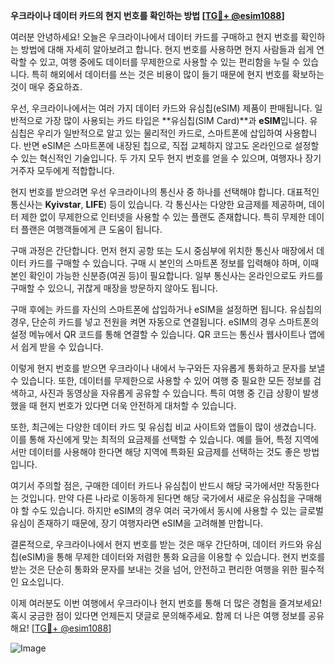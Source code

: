 **우크라이나 데이터 카드의 현지 번호를 확인하는 방법 [[TG💪+ @esim1088](https://t.me/s/esim1088)]**

여러분 안녕하세요! 오늘은 우크라이나에서 데이터 카드를 구매하고 현지 번호를 확인하는 방법에 대해 자세히 알아보려고 합니다. 현지 번호를 사용하면 현지 사람들과 쉽게 연락할 수 있고, 여행 중에도 데이터를 무제한으로 사용할 수 있는 편리함을 누릴 수 있습니다. 특히 해외에서 데이터를 쓰는 것은 비용이 많이 들기 때문에 현지 번호를 확보하는 것이 매우 중요하죠.

우선, 우크라이나에서는 여러 가지 데이터 카드와 유심칩(eSIM) 제품이 판매됩니다. 일반적으로 가장 많이 사용되는 카드 타입은 **유심칩(SIM Card)**과 **eSIM**입니다. 유심칩은 우리가 일반적으로 알고 있는 물리적인 카드로, 스마트폰에 삽입하여 사용합니다. 반면 eSIM은 스마트폰에 내장된 칩으로, 직접 교체하지 않고도 온라인으로 설정할 수 있는 혁신적인 기술입니다. 두 가지 모두 현지 번호를 얻을 수 있으며, 여행자나 장기 거주자 모두에게 적합합니다.

현지 번호를 받으려면 우선 우크라이나의 통신사 중 하나를 선택해야 합니다. 대표적인 통신사는 **Kyivstar**, **LIFE**) 등이 있습니다. 각 통신사는 다양한 요금제를 제공하며, 데이터 제한 없이 무제한으로 인터넷을 사용할 수 있는 플랜도 존재합니다. 특히 무제한 데이터 플랜은 여행객들에게 큰 도움이 됩니다.

구매 과정은 간단합니다. 먼저 현지 공항 또는 도시 중심부에 위치한 통신사 매장에서 데이터 카드를 구매할 수 있습니다. 구매 시 본인의 스마트폰 정보를 입력해야 하며, 이때 본인 확인이 가능한 신분증(여권 등)이 필요합니다. 일부 통신사는 온라인으로도 카드를 구매할 수 있으니, 귀찮게 매장을 방문하지 않아도 됩니다.

구매 후에는 카드를 자신의 스마트폰에 삽입하거나 eSIM을 설정하면 됩니다. 유심칩의 경우, 단순히 카드를 넣고 전원을 켜면 자동으로 연결됩니다. eSIM의 경우 스마트폰의 설정 메뉴에서 QR 코드를 통해 연결할 수 있습니다. QR 코드는 통신사 웹사이트나 앱에서 쉽게 받을 수 있습니다.

이렇게 현지 번호를 받으면 우크라이나 내에서 누구와든 자유롭게 통화하고 문자를 보낼 수 있습니다. 또한, 데이터를 무제한으로 사용할 수 있어 여행 중 필요한 모든 정보를 검색하고, 사진과 동영상을 자유롭게 공유할 수 있습니다. 특히 여행 중 긴급 상황이 발생했을 때 현지 번호가 있다면 더욱 안전하게 대처할 수 있습니다.

또한, 최근에는 다양한 데이터 카드 및 유심칩 비교 사이트와 앱들이 많이 생겼습니다. 이를 통해 자신에게 맞는 최적의 요금제를 선택할 수 있습니다. 예를 들어, 특정 지역에서만 데이터를 사용해야 한다면 해당 지역에 특화된 요금제를 선택하는 것도 좋은 방법입니다.

여기서 주의할 점은, 구매한 데이터 카드나 유심칩이 반드시 해당 국가에서만 작동한다는 것입니다. 만약 다른 나라로 이동하게 된다면 해당 국가에서 새로운 유심칩을 구매해야 할 수도 있습니다. 하지만 eSIM의 경우 여러 국가에서 동시에 사용할 수 있는 글로벌 유심이 존재하기 때문에, 장기 여행자라면 eSIM을 고려해볼 만합니다.

결론적으로, 우크라이나에서 현지 번호를 받는 것은 매우 간단하며, 데이터 카드와 유심칩(eSIM)을 통해 무제한 데이터와 저렴한 통화 요금을 이용할 수 있습니다. 현지 번호를 받는 것은 단순히 통화와 문자를 보내는 것을 넘어, 안전하고 편리한 여행을 위한 필수적인 요소입니다.

이제 여러분도 이번 여행에서 우크라이나 현지 번호를 통해 더 많은 경험을 즐겨보세요! 혹시 궁금한 점이 있다면 언제든지 댓글로 문의해주세요. 함께 더 나은 여행 정보를 공유해요! [[TG💪+ @esim1088](https://t.me/s/esim1088)]

![Image](https://i.postimg.cc/Y0z9fWf4/image.png)